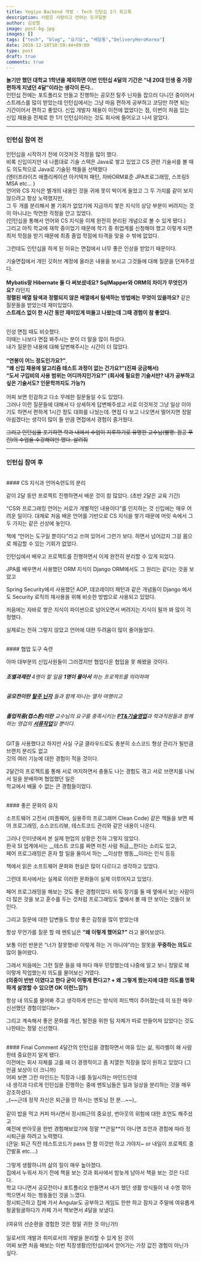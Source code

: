 ```yaml
---
title: Yogiyo Backend 개발 - Tech 인턴십 1기 회고록
description: 사람은 사람이고 언어는 도구일뿐
author: 김성렬
image: post-bg.jpg
images: []
tags: ["tech", "blog", "요기요", "배달통","DeliveryHeroKorea"]
date: 2018-12-18T10:59:44+09:00
type: post
draft: true
comments: true
---
```


**놀기만 했던 대학교 1학년을 제외하면 이번 인턴십 4달의 기간은
 “내 20대 인생 중 가장 편하게 지냈던 4달”이라는 생각이 든다..** <br>
인턴십 전에는 포트폴리오 만들고 진행하는 공모전 탈주 닌자들 잡으러 다니던 중이어서 <br> 스트레스를 많이 받았는데
인턴십에서는 그냥 마음 편하게 공부하고 코딩만 하면 되는 기간이어서 편하고 좋았다.
신입 개발자 채용이 이전에 없었다는 점, 이번이 처음 있는 신입 채용을 전제로 한 1기 인턴십이라는 것도
회사에 들어오고 나서 알았다.

---
### 인턴십 참여 전
인턴십을 시작하기 전에 이것저것 걱정을 많이 했다. <br>
비록 신입이지만 내 나름대로 기술 스택은 Java로 쌓고 있었고 CS 관련 기술서를 볼 때도 의도적으로 Java로 기술된 책들을 선택했다 <br>
 (엔터프라이즈 애플리케이션 아키텍처 패턴, 자바ORM표준 JPA프로그래밍, 스프링5 MSA etc... )<br>
언어와 CS 지식은 별개의 내용인 것을 귀에 못이 박이게 들었고 그 두 가지를 같이 보지 않으려고 항상 노력했지만, <br>
 그 두 개를 분리해서 볼 기회가 없었기에 지금까지 쌓은 지식의 상당 부분이 버려지는 것이 아니냐는 막연한 걱정을 안고 있었다. <br>
(인턴십을 통해서 언어와 CS 지식을 이제 완전히 분리된 개념으로 볼 수 있게 됐다.)<br>
그리고 아직 학교에 재학 중이었기 때문에 학기 중 취업계를 신청해야 했고 이렇게 되면 최저 학점을 받기 때문에 최종 졸업 학점에 타격을 맞을 수 밖에 없었다.

그런데도 인턴십을 하게 된 이유는 면접에서 너무 좋은 인상을 받았기 때문이다.

기술면접에서 개인 깃허브 계정에 올라온 내용을 보시고 그것들에 대해 질문을 던져주셨다. <br><br>
**Mybatis랑 Hibernate 둘 다 써보셨네요? SqlMapper와 ORM의 차이가 무엇인가요?** 라던지<br>
**정렬된 배열 탐색과 정렬되지 않은 배열에서 탐색하는 방법에는 무엇이 있을까요?** 같은 질문들을 받았는데 재미있었다. <br>
**스트레스 없이 한 시간 동안 재미있게 떠들고 나왔는데 그때 경험이 참 좋았다.**<br><br>

인성 면접 때도 비슷했다. <br>
이때는 나보다 면접 봐주시는 분이 더 말을 많이 하셨다. <br>
내가 질문한 내용에 대해 답변해주시는 시간이 더 많았다. <br><br>
**“연봉이 어느 정도인가요?”**,<br>
**“왜 신입 채용에 알고리즘 테스트 과정이 없는 건가요?”(진짜 궁금해서)**<br>
**“도서 구입비의 사용 범위는 어디까지인가요?”
(회사에 필요한 기술서만? 내가 공부하고 싶은 기술서도? 인문학까지도 가능?)**<br><br>
어찌 보면 민감하고 다소 무례한 질문들일 수도 있었다. <br>
그러나 이런 질문들에 대해서 다 상세하게 답변해주셨고 서로 이것저것 그냥 일상 이야기도 하면서 편하게 1시간 정도 대화를 나눴는데. 면접 다 보고 나오면서 떨어지면 정말 아쉽겠다는 생각이 많이 들 만큼 면접에서 경험이 즐거웠다.

~~그리고 인턴십을 포기하면
학과 내에서 수업이 지루하기로 유명한 교수님(별명: 컴공 푸린)의 수업을 수강해야만 했다. 살려줘~~

---
 

### 인턴십 참여 후 

<br>
#### CS 지식과 언어숙련도의 분리

같이 2달 동안 프로젝트 진행하면서 배운 것이 참 많았다. (초반 2달은 교육 기간)

“CS와 프로그래밍 언어는 서로가 개별적인 내용이다”를 인지하는 것 신입에는 매우 어려운 일이다.
대체로 처음 배운 언어를 기반으로 CS 지식을 쌓기 때문에 머릿 속에서 그 두 가지는 같은 선상에 놓인다.

책에 “언어는 도구일 뿐이다"라고 쓰여 있어서 그런가 보다. 하면서 넘어갔지 그걸 몸으로 체감할 수 있는 기회가 없었다.

인턴십에서 배우고 프로젝트를 진행하면서 이제 완전히 분리할 수 있게 되었다.

JPA를 배우면서 사용했던 ORM 지식이 Django ORM에서도 그 원리는 같다는 것을 보았고

Spring Security에서 사용했던 AOP, 데코레이터 패턴과 같은 개념들이
Django 에서도 Security 로직의 재사용을 위해 비슷한 방법으로 사용되고 있었다.

처음에는 자바로 쌓은 지식이 파이썬으로 넘어오면서 버려지는 지식이 될까 봐 많이 걱정했다.

실제로는 전혀 그렇지 않았고 언어에 대한 두려움이 많이 줄어들었다.

<br>
#### 협업 도구 숙련

아마 대부분의 신입사원들이 그러겠지만 협업다운 협업을 못 해봤을 것이다.

###### __조별과제란__ 4명이 할 일을 __1명이 몰아서__ 하는 프로젝트를 의미하며<br>
###### __공모전이란__ <u>__탈주 닌자__</u> 들과 함께 떠나는 열차 여행이고<br>
###### __졸업작품(캡스톤)이란__ 교수님의 요구를 충족시키는 <u>__PT&기술영업__</u>과 학과직원들과 함께하는 영겁의 <u>__서류작업__</u>일 뿐이다. <br>

GIT을 사용했다고 하지만 사실 구글 클라우드로도 충분히 소스코드 형상 관리가 될만큼 브랜치 분리도 없고<br>
깃의 여러 기능에 대한 경험이 적을 것이다.

2달간의 프로젝트를 통해 서로 머지하면서 충돌도 나는 경험도 겪고 서로 브랜치를 나눠서 일을 분배하며 협업했던 일은<br> 학교에서 배울 수 없는 큰 경험들이었다.

<br>
#### 좋은 문화의 유지

소프트웨어 고전서 (피플웨어, 실용주의 프로그래머 Clean Code) 같은 책들을 보면 페어 프로그래밍, 소스코드리뷰, 테스트코드 관리와 같은 내용이 나온다.

그러나 인터넷에서 본 실제 현업의 상황은 전혀 그렇지 않았다. <br>
한국 SI 업계에서는 __테스트 코드를 짜면 미친 사람 취급__한다는 소리도 있고, <br>
페어 프로그래밍은 혼자 할 일을 둘이서 하는 __이상한 행동__이라는 인식 등등 <br>

책에서 읽은 소프트웨어 문화와 현실은 많이 다르다고 생각하고 있었다.

그런데 회사에서는 실제로 이러한 문화들이 실제 이루어지고 있었다.

페어 프로그래밍을 해보는 것도 좋은 경험이었다.
바둑 장기를 둘 때 옆에서 보는 사람이 더 많은 것을 보고 훈수를 두는 것처럼
프로그래밍도 옆에서 볼 때 안 보이는 것들이 보인다.

그리고 질문에 대한 답변들도 항상 좋은 감정을 많이 받았는데

항상 무언가를 질문 할 때 멘토님은
__“왜 이렇게 했어요?”__ 라고 물어보셨다.

보통 이런 반문은 “너가 잘못했네! 이렇게 하는 거 아니야”라는 잘못을 **꾸중하는 의도**로 많이 들어왔다.

그래서 처음에는 그런 질문 들을 때 마다 매우 민망했는데
나중에 알고 보니 정말로 왜 이렇게 작업했는지 의도를 물어보신 거였다. <br>
**(의중이 반반 이였다고 한다 굳이 이렇게 짠다고? +
왜 그렇게 짰는지에 대한 의도를 명확하게 설명할 수 있으면 OK 이런느낌?)**

항상 내 의도를 물어봐 주고 생각하게 만드는 방식의 피드백이 주어졌는데 이 또한 매우 신선했던 경험이었다br>


그리고 계속해서 좋은 문화를 개선, 발전을 위한 팀 자체가 따로 만들어져 있었다는 것도 나한테는 정말 신선했다. <br>

<br>
#### Final Comment
4달간의 인턴십을 경험하면서 여유 있는 삶, 워라벨이 왜 사람한테 중요한지 알게 됐다. <br>
이전에는 회사 자체를 고를 때 더 경쟁적이고 좀 치열한 직장을 많이 원하고 있었다 (그만큼 보상이 더 크니까) <br>
어찌 보면 그런 마인드는 직장과 나를 동일시하는 마인드인데 <br>
내 생각과 다르게 인턴십을 진행하는 중에 멘토님들은 일과 일상을 분리하는 것을 매우 강조하셨다. <br>
_(~~근데 정작 자신은 퇴근을 안 하시는 멘토님 한 분…~~)_<br><br>
같이 밥을 먹고 커피 마시면서 정시퇴근의 중요성, 번아웃의 위험에 대한 조언도 해주셨고 <br>
예전에 번아웃을 한번 경험해보았기에 정말 **큰일**이 아니면 조언과 경험에 따라 정시퇴근을 하려고 노력했다. <br>
(큰일: 퇴근 직전 테스트코드가 pass 안 함 이것만 하고 가야지~ or 내일이 프로젝트 중간발표 etc….)<br><br>
그렇게 생활하니까 삶의 질이 매우 높아졌다. <br>
집에서 누워서 자기 전에 책을 보는 것과 회사에서 밤늦게 남아서 책을 보는 것은 다르다. <br>
학교 다니면서 공모전이나 포트폴리오 만들면서 내가 했던 생활 방식들이 내 수명 깎아 먹으면서 하는 행동들인 것을 느꼈다. <br>
정시퇴근하고 집에 가서 Angular도 공부하고 게임도 한판 하고 잠자고 주말에 여유롭게 뒹굴뒹굴하다가 카페 가서 책보면서 4달을 보냈다. <br>
<br>(여유의 선순환을 경험한 것은 정말 귀한 것 아닌가!)<br><br>
일로서의 개발과 취미로서의 개발을 분리할 수 있게 된 것이 <br>
어찌 보면 처음 해보는 이번 직장생활(인턴십)에서 얻어가는 가장 값진 경험이 아닌가 싶다.
